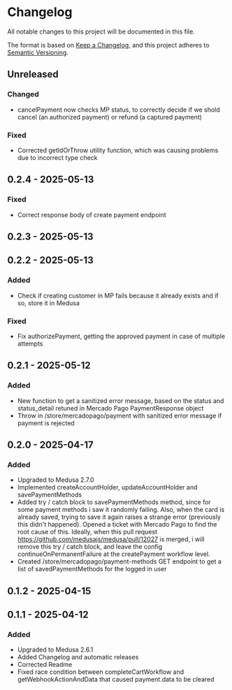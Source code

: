 # Changelog

All notable changes to this project will be documented in this file.

The format is based on [Keep a Changelog](https://keepachangelog.com/en/1.0.0/),
and this project adheres to [Semantic Versioning](https://semver.org/spec/v2.0.0.html).

## Unreleased
### Changed
- cancelPayment now checks MP status, to correctly decide if we shold cancel (an authorized payment) or refund (a captured payment)

### Fixed
- Corrected getIdOrThrow utility function, which was causing problems due to incorrect type check

## 0.2.4 - 2025-05-13
### Fixed
- Correct response body of create payment endpoint

## 0.2.3 - 2025-05-13

## 0.2.2 - 2025-05-13
### Added
- Check if creating customer in MP fails because it already exists and if so, store it in Medusa

### Fixed
- Fix authorizePayment, getting the approved payment in case of multiple attempts

## 0.2.1 - 2025-05-12
### Added
- New function to get a sanitized error message, based on the status and status_detail retuned in Mercado Pago PaymentResponse object
- Throw in /store/mercadopago/payment with sanitized error message if payment is rejected

## 0.2.0 - 2025-04-17
### Added
- Upgraded to Medusa 2.7.0
- Implemented createAccountHolder, updateAccountHolder and savePaymentMethods
- Added try / catch block to savePaymentMethods method, since for some payment methods i saw it randomly failing. Also, when the card is already saved, trying to save it again raises a strange error (previously this didn't happened). Opened a ticket with Mercado Pago to find the root cause of this. Ideally, when this pull request https://github.com/medusajs/medusa/pull/12027 is merged, i will remove this try / catch block, and leave the config continueOnPermanentFailure at the createPayment workflow level.
- Created /store/mercadopago/payment-methods GET endpoint to get a list of savedPaymentMethods for the logged in user

## 0.1.2 - 2025-04-15

## 0.1.1 - 2025-04-12
### Added
- Upgraded to Medusa 2.6.1
- Added Changelog and automatic releases
- Corrected Readme
- Fixed race condition between completeCartWorkflow and getWebhookActionAndData that caused payment.data to be cleared
